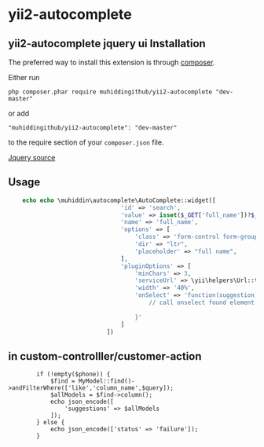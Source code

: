 # yii2-autocomplete
yii2-autocomplete jquery ui
Installation
------------

The preferred way to install this extension is through [composer](http://getcomposer.org/download/).

Either run

```
php composer.phar require muhiddingithub/yii2-autocomplete "dev-master"
```

or add

```
"muhiddingithub/yii2-autocomplete": "dev-master"
```

to the require section of your `composer.json` file.

[Jquery source](https://jqueryui.com/autocomplete/)

Usage
-----


```php 
    echo echo \muhiddin\autocomplete\AutoComplete::widget([
                                'id' => 'search',
                                'value' => isset($_GET['full_name'])?$_GET['full_name']:'',
                                'name' => 'full_name',
                                'options' => [
                                    'class' => 'form-control form-group-margin',
                                    'dir' => "ltr",
                                    'placeholder' => "full name",
                                ],
                                'pluginOptions' => [
                                    'minChars' => 3,
                                    'serviceUrl' => \yii\helpers\Url::toRoute(['custom-controlller/customer-action']),
                                    'width' => '40%',
                                    'onSelect' => 'function(suggestion){
                                        // call onselect found element function
                                    
                                    }'
                                ]
                            ])
```
  
in custom-controlller/customer-action
-----
```$query = Yii::$app->request->get('query');
        if (!empty($phone)) {
            $find = MyModel::find()->andFilterWhere(['like','column_name',$query]);
            $allModels = $find->column();
            echo json_encode([
                'suggestions' => $allModels
            ]);
        } else {
            echo json_encode(['status' => 'failure']);
        }
```
